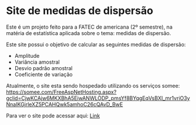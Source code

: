 # Site de medidas de dispersão

Este é um projeto feito para a FATEC de americana (2º semestre), na matéria de estatística aplicada sobre o tema: medidas de dispersão.

Este site possui o objetivo de calcular as seguintes medidas de dispersão: 
  - Amplitude
  - Variância amostral
  - Desvio padrão amostral
  - Coeficiente de variação
 
 Atualmente, o site esta sendo hospedado utilizando os serviços somee: https://somee.com/FreeAspNetHosting.aspx?gclid=CjwKCAjw6MKXBhA5EiwANWLODP_pmsYf8BYqgEqVsBXI_mr1vriO3yNnaIKGjrleXZ5PCAHQwk5amhoC26cQAvD_BwE
 
 Para ver o site pode acessar aqui: [Link](http://leonardobez.somee.com/)
 
 
